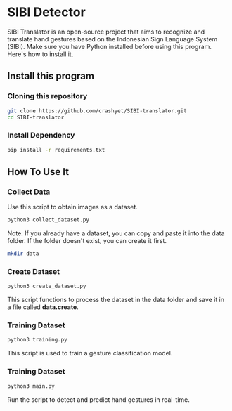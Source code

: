 # SIBI Detector

SIBI Translator is an open-source project that aims to recognize and translate hand gestures based on the Indonesian Sign Language System (SIBI). Make sure you have Python installed before using this program. Here's how to install it.

## Install this program

### Cloning this repository

```bash
git clone https://github.com/crashyet/SIBI-translator.git
cd SIBI-translator
```

### Install Dependency

```bash
pip install -r requirements.txt
```

## How To Use It
### Collect Data

Use this script to obtain images as a dataset.

```bash
python3 collect_dataset.py
```

Note: If you already have a dataset, you can copy and paste it into the data folder. If the folder doesn't exist, you can create it first.

```bash
mkdir data
```

### Create Dataset
```bash
python3 create_dataset.py
```

This script functions to process the dataset in the data folder and save it in a file called <b>data.create</b>.

### Training Dataset
```bash
python3 training.py
```

This script is used to train a gesture classification model.

### Training Dataset
```bash
python3 main.py
```

Run the script to detect and predict hand gestures in real-time.